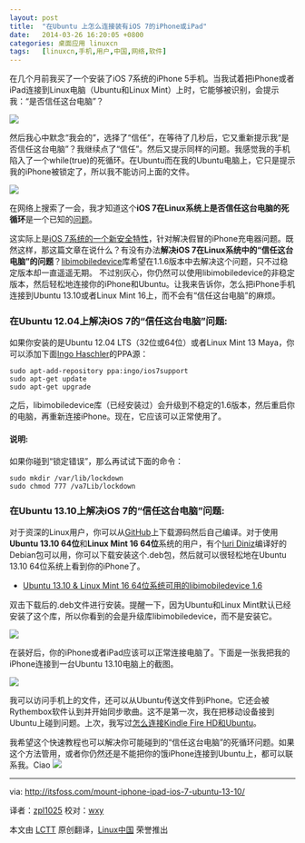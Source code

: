 ```yaml
---
layout: post
title:	"在Ubuntu 上怎么连接装有iOS 7的iPhone或iPad"
date:	2014-03-26 16:20:05 +0800 
categories:	桌面应用 linuxcn 
tags:	[linuxcn,手机,用户,中国,网络,软件]
---
```



在几个月前我买了一个安装了iOS 7系统的iPhone 5手机。当我试着把iPhone或者iPad连接到Linux电脑（Ubuntu和Linux Mint）上时，它能够被识别，会提示我：“是否信任这台电脑”？


![](/Asserts/Images//attachment/album/201403/26/162006k8z5heqg7dvg5lb5.jpeg)


然后我心中默念“我会的”，选择了“信任”，在等待了几秒后，它又重新提示我“是否信任这台电脑”？我继续点了“信任”。然后又提示同样的问题。我感觉我的手机陷入了一个while(true)的死循环。在Ubuntu而在我的Ubuntu电脑上，它只是提示我的iPhone被锁定了，所以我不能访问上面的文件。


![](/Asserts/Images//attachment/album/201403/26/162007mo5pghlp7ij5jkvg.png)


在网络上搜索了一会，我才知道这个**iOS 7在Linux系统上是否信任这台电脑的死循环**是一个已知的[问题](https://bugs.launchpad.net/ubuntu/+source/linux/+bug/1207812)。


这实际上是[iOS 7系统的一个新安全特性](http://www.macobserver.com/tmo/article/apple-fixes-threat-from-fake-iphone-chargers-in-ios-7)，针对解决假冒的iPhone充电器问题。既然这样，那这篇文章在说什么？有没有办法**解决iOS 7在Linux系统中的“信任这台电脑”的问题**？[libimobiledevice](https://bugs.launchpad.net/ubuntu/+source/linux/+bug/1207812)库希望在1.1.6版本中去解决这个问题，只不过稳定版本却一直遥遥无期。 不过别灰心，你仍然可以使用libimobiledevice的非稳定版本，然后轻松地连接你的iPhone和Ubuntu。让我来告诉你，怎么把iPhone手机连接到Ubuntu 13.10或者Linux Mint 16上，而不会有“信任这台电脑”的麻烦。


### 在Ubuntu 12.04上解决iOS 7的“信任这台电脑”问题:


如果你安装的是Ubuntu 12.04 LTS（32位或64位）或者Linux Mint 13 Maya，你可以添加下面[Ingo Haschler](https://launchpad.net/%7Eingo)的PPA源：



```
sudo apt-add-repository ppa:ingo/ios7support
sudo apt-get update
sudo apt-get upgrade

```

之后，libimobiledevice库（已经安装过）会升级到不稳定的1.6版本，然后重启你的电脑，再重新连接iPhone。现在，它应该可以正常使用了。


#### 说明:


如果你碰到“锁定错误”，那么再试试下面的命令：



```
sudo mkdir /var/lib/lockdown
sudo chmod 777 /va7Lib/lockdown

```

### 在Ubuntu 13.10上解决iOS 7的“信任这台电脑”问题:


对于资深的Linux用户，你可以从[GitHub](https://github.com/libimobiledevice/libimobiledevice)上下载源码然后自己编译。对于使用**Ubuntu 13.10 64位**和**Linux Mint 16 64位**系统的用户，有个[Iuri Diniz](https://launchpad.net/%7Eiuridiniz)编译好的Debian包可以用，你可以下载安装这个.deb包，然后就可以很轻松地在Ubuntu 13.10 64位系统上看到你的iPhone了。


* [Ubuntu 13.10 & Linux Mint 16 64位系统可用的libimobiledevice 1.6](https://bugs.launchpad.net/ubuntu/+source/libimobiledevice/+bug/1207812/+attachment/3941542/+files/libimobiledevice4_1.1.6-git20140105_amd64.deb)


双击下载后的.deb文件进行安装。提醒一下，因为Ubuntu和Linux Mint默认已经安装了这个库，所以你看到的会是升级库libimobiledevice，而不是安装它。


![](/Asserts/Images//attachment/album/201403/26/162008udjeemqn0m6jmeqj.jpeg)


在装好后，你的iPhone或者iPad应该可以正常连接电脑了。下面是一张我把我的iPhone连接到一台Ubuntu 13.10电脑上的截图。


![](/Asserts/Images//attachment/album/201403/26/162009hvgvcoetkkoraee2.jpeg)


我可以访问手机上的文件，还可以从Ubuntu传送文件到iPhone。它还会被Rythembox软件认到并开始同步歌曲。这不是第一次，我在把移动设备接到Ubuntu上碰到问题。上次，我写过[怎么连接Kindle Fire HD和Ubuntu](http://itsfoss.com/how-to-connect-kindle-fire-hd-with-ubuntu-12-10/)。


我希望这个快速教程也可以解决你可能碰到的“信任这台电脑”的死循环问题。如果这个方法管用，或者你仍然还是不能把你的饿iPhone连接到Ubuntu上，都可以联系我。Ciao ![](/Asserts/Images//attachment/album/201403/26/162010c54n9frprwf4fflf.gif)




---


via: <http://itsfoss.com/mount-iphone-ipad-ios-7-ubuntu-13-10/>


译者：[zpl1025](https://github.com/zpl1025) 校对：[wxy](https://github.com/wxy)


本文由 [LCTT](https://github.com/LCTT/TranslateProject) 原创翻译，[Linux中国](http://linux.cn/) 荣誉推出
